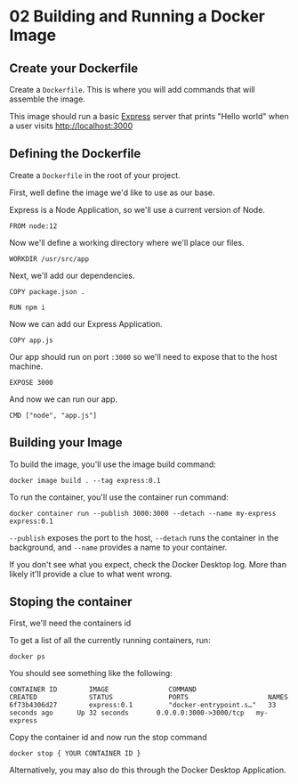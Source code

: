 # 02 Building and Running a Docker Image

## Create your Dockerfile

Create a `Dockerfile`. This is where you will add commands that will assemble the image.

This image should run a basic [Express](https://expressjs.com/) server that prints "Hello world" when a user visits [http://localhost:3000](http://localhost:3000)

## Defining the Dockerfile

Create a `Dockerfile` in the root of your project.

First, well define the image we'd like to use as our base.

Express is a Node Application, so we'll use a current version of Node.

```
FROM node:12
```

Now we'll define a working directory where we'll place our files.

```
WORKDIR /usr/src/app
```

Next, we'll add our dependencies.

```
COPY package.json .

RUN npm i
```

Now we can add our Express Application.

```
COPY app.js
```

Our app should run on port `:3000` so we'll need to expose that to the host machine.

```
EXPOSE 3000
```

And now we can run our app.

```
CMD ["node", "app.js"]
```

## Building your Image

To build the image, you'll use the image build command:

```
docker image build . --tag express:0.1
```

To run the container, you'll use the container run command:

```
docker container run --publish 3000:3000 --detach --name my-express express:0.1
```

`--publish` exposes the port to the host, `--detach` runs the container in the background, and `--name` provides a name to your container.

If you don't see what you expect, check the Docker Desktop log. More than likely it'll provide a clue to what went wrong.

## Stoping the container

First, we'll need the containers id

To get a list of all the currently running containers, run:

```
docker ps
```

You should see something like the following:

```
CONTAINER ID        IMAGE               COMMAND                  CREATED             STATUS              PORTS                    NAMES
6f73b4306d27        express:0.1         "docker-entrypoint.s…"   33 seconds ago      Up 32 seconds       0.0.0.0:3000->3000/tcp   my-express
```

Copy the container id and now run the stop command

```
docker stop { YOUR CONTAINER ID }
```

Alternatively, you may also do this through the Docker Desktop Application.
